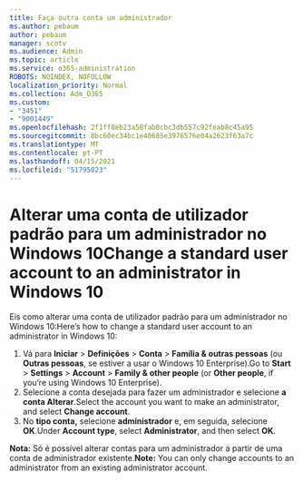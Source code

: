 ```yaml
---
title: Faça outra conta um administrador
ms.author: pebaum
author: pebaum
manager: scotv
ms.audience: Admin
ms.topic: article
ms.service: o365-administration
ROBOTS: NOINDEX, NOFOLLOW
localization_priority: Normal
ms.collection: Adm_O365
ms.custom:
- "3451"
- "9001449"
ms.openlocfilehash: 2f1ff8eb23a58fab0cbc3db557c92feab8c45a95
ms.sourcegitcommit: 8bc60ec34bc1e40685e3976576e04a2623f63a7c
ms.translationtype: MT
ms.contentlocale: pt-PT
ms.lasthandoff: 04/15/2021
ms.locfileid: "51795023"
---
```

# <a name="change-a-standard-user-account-to-an-administrator-in-windows-10"></a><span data-ttu-id="4dd0e-102">Alterar uma conta de utilizador padrão para um administrador no Windows 10</span><span class="sxs-lookup"><span data-stu-id="4dd0e-102">Change a standard user account to an administrator in Windows 10</span></span>

<span data-ttu-id="4dd0e-103">Eis como alterar uma conta de utilizador padrão para um administrador no Windows 10:</span><span class="sxs-lookup"><span data-stu-id="4dd0e-103">Here’s how to change a standard user account to an administrator in Windows 10:</span></span>

1. <span data-ttu-id="4dd0e-104">Vá para **Iniciar**  >  **Definições**  >  **Conta**  >  **Família & outras pessoas** (ou **Outras pessoas**, se estiver a usar o Windows 10 Enterprise).</span><span class="sxs-lookup"><span data-stu-id="4dd0e-104">Go to **Start** > **Settings** > **Account** > **Family & other people** (or **Other people**, if you’re using Windows 10 Enterprise).</span></span>
2. <span data-ttu-id="4dd0e-105">Selecione a conta desejada para fazer um administrador e selecione **a conta Alterar**.</span><span class="sxs-lookup"><span data-stu-id="4dd0e-105">Select the account you want to make an administrator, and select **Change account**.</span></span>
3. <span data-ttu-id="4dd0e-106">No **tipo conta,** selecione **administrador** e, em seguida, selecione **OK**.</span><span class="sxs-lookup"><span data-stu-id="4dd0e-106">Under **Account type**, select **Administrator**, and then select **OK**.</span></span>

<span data-ttu-id="4dd0e-107">**Nota:** Só é possível alterar contas para um administrador a partir de uma conta de administrador existente.</span><span class="sxs-lookup"><span data-stu-id="4dd0e-107">**Note:** You can only change accounts to an administrator from an existing administrator account.</span></span>